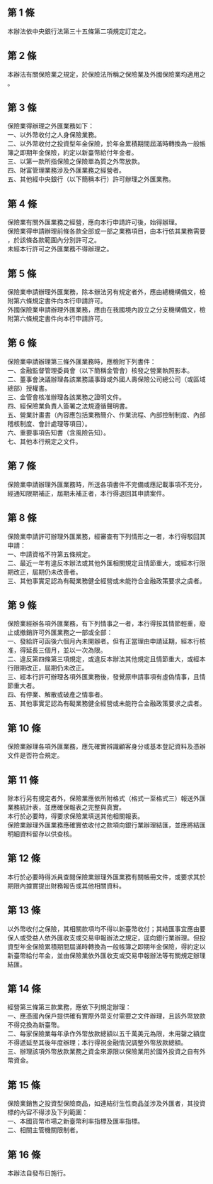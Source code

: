 第 1 條
-------
本辦法依中央銀行法第三十五條第二項規定訂定之。

第 2 條
-------
本辦法有關保險業之規定，於保險法所稱之保險業及外國保險業均適用之  
。

第 3 條
-------
保險業得辦理之外匯業務如下：  
一、以外幣收付之人身保險業務。  
二、以外幣收付之投資型年金保險，於年金累積期間屆滿時轉換為一般帳  
    簿之即期年金保險，約定以新臺幣給付年金者。  
三、以第一款所指保險之保險單為質之外幣放款。  
四、財富管理業務涉及外匯業務之經營者。  
五、其他經中央銀行（以下簡稱本行）許可辦理之外匯業務。

第 4 條
-------
保險業有關外匯業務之經營，應向本行申請許可後，始得辦理。  
保險業得申請辦理前條各款全部或一部之業務項目，由本行依其業務需要  
，於該條各款範圍內分別許可之。  
未經本行許可之外匯業務不得辦理之。

第 5 條
-------
保險業申請辦理外匯業務，除本辦法另有規定者外，應由總機構備文，檢  
附第六條規定書件向本行申請許可。  
外國保險業申請辦理外匯業務，應由在我國境內設立之分支機構備文，檢  
附第六條規定書件向本行申請許可。

第 6 條
-------
保險業申請辦理第三條外匯業務時，應檢附下列書件：  
一、金融監督管理委員會（以下簡稱金管會）核發之營業執照影本。  
二、董事會決議辦理各該業務議事錄或外國人壽保險公司總公司（或區域  
    總部）授權書。  
三、金管會核准辦理各該業務之證明文件。  
四、經保險業負責人簽署之法規遵循聲明書。  
五、營業計畫書（內容應包括業務簡介、作業流程、內部控制制度、內部  
    稽核制度、會計處理等項目）。  
六、重要事項告知書（含風險告知）。  
七、其他本行規定之文件。

第 7 條
-------
保險業申請辦理外匯業務時，所送各項書件不完備或應記載事項不充分，  
經通知限期補正，屆期未補正者，本行得退回其申請案件。

第 8 條
-------
保險業申請許可辦理外匯業務，經審查有下列情形之一者，本行得駁回其  
申請：  
一、申請資格不符第五條規定。  
二、最近一年有違反本辦法或其他外匯相關規定且情節重大，或經本行限  
    期改正，屆期仍未改善者。  
三、其他事實足認為有礙業務健全經營或未能符合金融政策要求之虞者。

第 9 條
-------
保險業經辦各項外匯業務，有下列情事之一者，本行得按其情節輕重，廢  
止或撤銷許可外匯業務之一部或全部：  
一、發給許可函後六個月內未開辦者。但有正當理由申請延期，經本行核  
    准，得延長三個月，並以一次為限。  
二、違反第四條第三項規定，或違反本辦法其他規定且情節重大，或經本  
    行限期改正，屆期仍未改正。  
三、經本行許可辦理各項外匯業務後，發覺原申請事項有虛偽情事，且情  
    節重大者。  
四、有停業、解散或破產之情事者。  
五、其他事實足認為有礙業務健全經營或未能符合金融政策要求之虞者。

第 10 條
--------
保險業辦理各項外匯業務，應先確實辨識顧客身分或基本登記資料及憑辦  
文件是否符合規定。

第 11 條
--------
除本行另有規定者外，保險業應依所附格式（格式一至格式三）報送外匯  
業務統計表，並應確保報表之完整與真實。  
本行於必要時，得要求保險業填送其他相關報表。  
保險業辦理外匯業務應確實依收付之款項向銀行業辦理結匯，並應將結匯  
明細資料留存以供查核。

第 12 條
--------
本行於必要時得派員查閱保險業辦理外匯業務有關帳冊文件，或要求其於  
期限內據實提出財務報告或其他相關資料。

第 13 條
--------
以外幣收付之保險，其相關款項均不得以新臺幣收付；其結匯事宜應由要  
保人或受益人依外匯收支或交易申報辦法之規定，逕向銀行業辦理。但投  
資型年金保險累積期間屆滿時轉換為一般帳簿之即期年金保險，得約定以  
新臺幣給付年金，並由保險業依外匯收支或交易申報辦法等有關規定辦理  
結匯。

第 14 條
--------
經營第三條第三款業務，應依下列規定辦理：  
一、應憑國內保戶提供確有實際外幣支付需要之文件辦理，且該外幣放款  
    不得兌換為新臺幣。  
二、每家保險業每年承作外幣放款總額以五千萬美元為限，未用罄之額度  
    不得遞延至其後年度辦理；本行得視金融情況調整外幣放款總額。  
三、辦理該項外幣放款業務之資金來源限以保險業用於國外投資之自有外  
    幣資金。

第 15 條
--------
保險業銷售之投資型保險商品，如連結衍生性商品並涉及外匯者，其投資  
標的內容不得涉及下列範圍：  
一、本國貨幣市場之新臺幣利率指標及匯率指標。  
二、相關主管機關限制者。

第 16 條
--------
本辦法自發布日施行。

